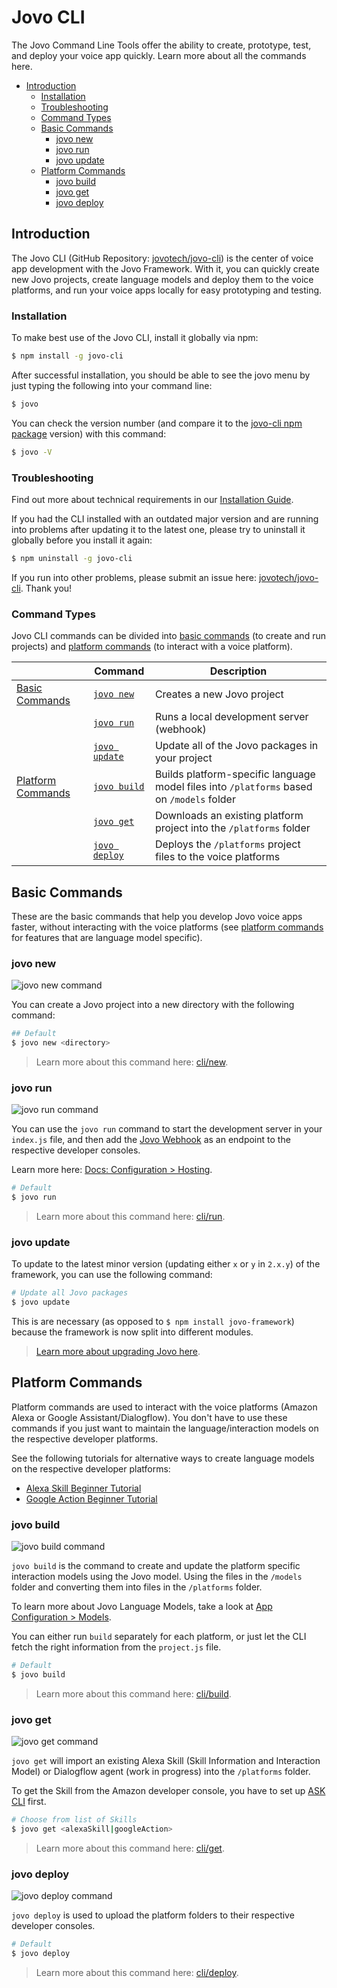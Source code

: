 # Jovo CLI

The Jovo Command Line Tools offer the ability to create, prototype, test, and deploy your voice app quickly. Learn more about all the commands here.

* [Introduction](#introduction)
    * [Installation](#installation)
    * [Troubleshooting](#troubleshooting)
    * [Command Types](#command-types)
  * [Basic Commands](#basic-commands)
    * [jovo new](#jovo-new)
    * [jovo run](#jovo-run)
    * [jovo update](#jovo-update)
  * [Platform Commands](#platform-commands)
    * [jovo build](#jovo-build)
    * [jovo get](#jovo-get)
    * [jovo deploy](#jovo-deploy)


## Introduction

The Jovo CLI (GitHub Repository: [jovotech/jovo-cli](https://github.com/jovotech/jovo-cli)) is the center of voice app development with the Jovo Framework. With it, you can quickly create new Jovo projects, create language models and deploy them to the voice platforms, and run your voice apps locally for easy prototyping and testing.

### Installation

To make best use of the Jovo CLI, install it globally via npm:

```sh
$ npm install -g jovo-cli
```

After successful installation, you should be able to see the jovo menu by just typing the following into your command line:

```sh
$ jovo
```

You can check the version number (and compare it to the [jovo-cli npm package](https://www.npmjs.com/package/jovo-cli) version) with this command:

```sh
$ jovo -V
```

### Troubleshooting

Find out more about technical requirements in our [Installation Guide](jovo.tech/docs/installation).

If you had the CLI installed with an outdated major version and are running into problems after updating it to the latest one, please try to uninstall it globally before you install it again:

```sh
$ npm uninstall -g jovo-cli
```

If you run into other problems, please submit an issue here: [jovotech/jovo-cli](https://github.com/jovotech/jovo-cli). Thank you! 

### Command Types

Jovo CLI commands can be divided into [basic commands](#basic-commands) (to create and run projects) and [platform commands](#platform-commands) (to interact with a voice platform).

| | Command | Description 
------------ | ------------ | ------------- 
[Basic Commands](#basic-commands) | [`jovo new`](#jovo-new) | Creates a new Jovo project 
| | [`jovo run`](#jovo-run) | Runs a local development server (webhook)
| | [`jovo update`](#jovo-update) | Update all of the Jovo packages in your project
[Platform Commands](#platform-commands) | [`jovo build`](#jovo-build) | Builds platform-specific language model files into `/platforms` based on  `/models` folder
| | [`jovo get`](#jovo-get) | Downloads an existing platform project into the `/platforms` folder
| | [`jovo deploy`](#jovo-deploy) | Deploys the `/platforms` project files to the voice platforms


## Basic Commands

These are the basic commands that help you develop Jovo voice apps faster, without interacting with the voice platforms (see [platform commands](#platform-commands) for features that are language model specific).

### jovo new

![jovo new command](./img/jovo-new.png "jovo new command")

You can create a Jovo project into a new directory with the following command:

```sh
## Default
$ jovo new <directory>
```

> Learn more about this command here: [cli/new](./new.md './cli/new').

### jovo run

![jovo run command](./img/jovo-run.png "jovo run command")

You can use the `jovo run` command to start the development server in your `index.js` file, and then add the [Jovo Webhook](https://www.jovo.tech/docs/webhook) as an endpoint to the respective developer consoles.

Learn more here: [Docs: Configuration > Hosting](https://www.jovo.tech/docs/hosting).

```sh
# Default
$ jovo run
```

> Learn more about this command here: [cli/run](./docs/run.md './cli/run').


### jovo update

To update to the latest minor version (updating either `x` or `y` in `2.x.y`) of the framework, you can use the following command:

```sh
# Update all Jovo packages
$ jovo update
```

This is are necessary (as opposed to `$ npm install jovo-framework`) because the framework is now split into different modules.

> [Learn more about upgrading Jovo here](../../getting-started/installation/upgrading.md './installation/upgrading').



## Platform Commands

Platform commands are used to interact with the voice platforms (Amazon Alexa or Google Assistant/Dialogflow). You don't have to use these commands if you just want to maintain the language/interaction models on the respective developer platforms.

See the following tutorials for alternative ways to create language models on the respective developer platforms:

* [Alexa Skill Beginner Tutorial](https://www.jovo.tech/tutorials/alexa-skill-tutorial-nodejs/) 
* [Google Action Beginner Tutorial](https://www.jovo.tech/tutorials/google-action-tutorial-nodejs/)


### jovo build

![jovo build command](./img/jovo-build.png "jovo build command")

`jovo build` is the command to create and update the platform specific interaction models using the Jovo model. Using the files in the `/models` folder and converting them into files in the `/platforms` folder.

To learn more about Jovo Language Models, take a look at [App Configuration > Models](../03_app-configuration/models './model').

You can either run `build`  separately for each platform, or just let the CLI fetch the right information from the `project.js` file.

```sh
# Default
$ jovo build
```

> Learn more about this command here: [cli/build](./docs/build.md './cli/build').



### jovo get

![jovo get command](./img/jovo-get.png "jovo get command")

`jovo get` will import an existing Alexa Skill (Skill Information and Interaction Model) or Dialogflow agent (work in progress) into the `/platforms` folder. 

To get the Skill from the Amazon developer console, you have to set up [ASK CLI](https://developer.amazon.com/docs/smapi/quick-start-alexa-skills-kit-command-line-interface.html) first.

```sh
# Choose from list of Skills
$ jovo get <alexaSkill|googleAction>
```

> Learn more about this command here: [cli/get](./docs/get.md './cli/get').


### jovo deploy

![jovo deploy command](./img/jovo-deploy.png "jovo deploy command")

`jovo deploy` is used to upload the platform folders to their respective developer consoles. 

```sh
# Default
$ jovo deploy
```

> Learn more about this command here: [cli/deploy](./docs/deploy.md './cli/deploy').